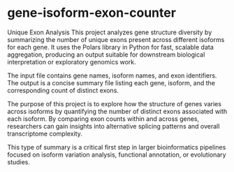 # gene-isoform-exon-counter
Unique Exon Analysis
This project analyzes gene structure diversity by summarizing the number of unique exons present across different isoforms for each gene. It uses the Polars library in Python for fast, scalable data aggregation, producing an output suitable for downstream biological interpretation or exploratory genomics work.

The input file contains gene names, isoform names, and exon identifiers. The output is a concise summary file listing each gene, isoform, and the corresponding count of distinct exons.

The purpose of this project is to explore how the structure of genes varies across isoforms by quantifying the number of distinct exons associated with each isoform.
By comparing exon counts within and across genes, researchers can gain insights into alternative splicing patterns and overall transcriptome complexity.

This type of summary is a critical first step in larger bioinformatics pipelines focused on isoform variation analysis, functional annotation, or evolutionary studies.

